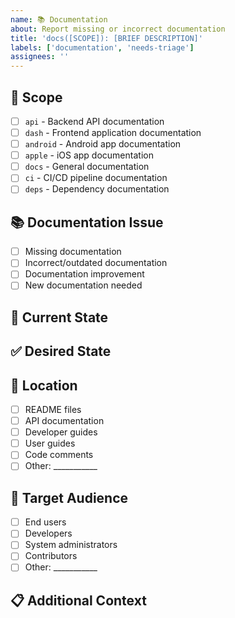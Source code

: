 ```yaml
---
name: 📚 Documentation
about: Report missing or incorrect documentation
title: 'docs([SCOPE]): [BRIEF DESCRIPTION]'
labels: ['documentation', 'needs-triage']
assignees: ''
---
```


## 🎯 Scope
<!-- Select the area affected by this documentation issue -->
- [ ] `api` - Backend API documentation
- [ ] `dash` - Frontend application documentation  
- [ ] `android` - Android app documentation
- [ ] `apple` - iOS app documentation
- [ ] `docs` - General documentation
- [ ] `ci` - CI/CD pipeline documentation
- [ ] `deps` - Dependency documentation

## 📚 Documentation Issue
<!-- Select the type of documentation issue -->
- [ ] Missing documentation
- [ ] Incorrect/outdated documentation
- [ ] Documentation improvement
- [ ] New documentation needed

## 📝 Current State
<!-- Describe the current state of the documentation (if any) -->

## ✅ Desired State
<!-- Describe what the documentation should contain or how it should be improved -->

## 📍 Location
<!-- Where should this documentation be located? -->
- [ ] README files
- [ ] API documentation
- [ ] Developer guides
- [ ] User guides
- [ ] Code comments
- [ ] Other: ___________

## 🎯 Target Audience
<!-- Who is the primary audience for this documentation? -->
- [ ] End users
- [ ] Developers
- [ ] System administrators
- [ ] Contributors
- [ ] Other: ___________

## 📋 Additional Context
<!-- Add any other context, examples, or references -->
